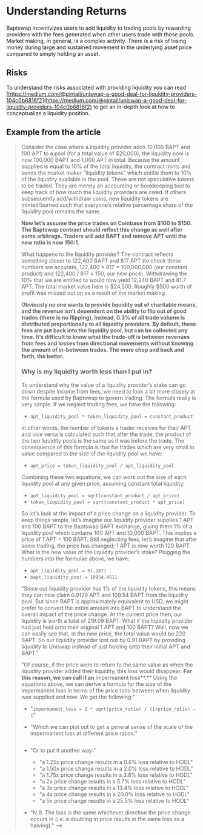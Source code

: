 # Understanding Returns

Baptswap incentivizes users to add liquidity to trading pools by rewarding providers with the fees generated when other users trade with those pools. Market making, in general, is a complex activity. There is a risk of losing money during large and sustained movement in the underlying asset price compared to simply holding an asset.

## Risks

To understand the risks associated with providing liquidity you can read [https://medium.com/@pintail/uniswap-a-good-deal-for-liquidity-providers-104c0b6816f2](https://medium.com/@pintail/uniswap-a-good-deal-for-liquidity-providers-104c0b6816f2) to get an in-depth look at how to conceptualize a liquidity position.

## Example from the article

> Consider the case where a liquidity provider adds 10,000 BAPT and 100 APT to a pool (for a total value of $20,000), the liquidity pool is now 100,000 BAPT and 1,000 APT in total. Because the amount supplied is equal to 10% of the total liquidity, the contract mints and sends the market maker “liquidity tokens” which entitle them to 10% of the liquidity available in the pool. These are not speculative tokens to be traded. They are merely an accounting or bookkeeping tool to keep track of how much the liquidity providers are owed. If others subsequently add/withdraw coins, new liquidity tokens are minted/burned such that everyone’s relative percentage share of the liquidity pool remains the same.
>
> **Now let’s assume the price trades on Coinbase from $100 to $150. The Baptswap contract should reflect this change as well after some arbitrage. Traders will add BAPT and remove APT until the new ratio is now 150:1.**
>
> What happens to the liquidity provider? The contract reflects something closer to 122,400 BAPT and 817 APT (to check these numbers are accurate, 122,400 \* 817 = 100,000,000 (our constant product) and 122,400 / 817 = 150, our new price). Withdrawing the 10% that we are entitled to would now yield 12,240 BAPT and 81.7 APT. The total market value here is $24,500. Roughly $500 worth of profit was missed out on as a result of the market making.
>
> **Obviously no one wants to provide liquidity out of charitable means, and the revenue isn’t dependent on the ability to flip out of good trades (there is no flipping). Instead, 0.3% of all trade volume is distributed proportionally to all liquidity providers. By default, these fees are put back into the liquidity pool, but can be collected any time. It’s difficult to know what the trade-off is between revenues from fees and losses from directional movements without knowing the amount of in-between trades. The more chop and back and forth, the better.**
>
> ### Why is my liquidity worth less than I put in?[​](https://docs.uniswap.org/contracts/v2/concepts/advanced-topics/understanding-returns#why-is-my-liquidity-worth-less-than-i-put-in) <a href="#why-is-my-liquidity-worth-less-than-i-put-in" id="why-is-my-liquidity-worth-less-than-i-put-in"></a>
>
> To understand why the value of a liquidity provider’s stake can go down despite income from fees, we need to look a bit more closely at the formula used by Baptswap to govern trading. The formula really is very simple. If we neglect trading fees, we have the following:
>
> * `apt_liquidity_pool * token_liquidity_pool = constant_product`
>
> In other words, the number of tokens a trader receives for their APT and vice versa is calculated such that after the trade, the product of the two liquidity pools is the same as it was before the trade. The consequence of this formula is that for trades which are very small in value compared to the size of the liquidity pool we have:
>
> * `apt_price = token_liquidity_pool / apt_liquidity_pool`
>
> Combining these two equations, we can work out the size of each liquidity pool at any given price, assuming constant total liquidity:
>
> * `apt_liquidity_pool = sqrt(constant_product / apt_price)`
> * `token_liquidity_pool = sqrt(constant_product * apt_price)`
>
> So let’s look at the impact of a price change on a liquidity provider. To keep things simple, let’s imagine our liquidity provider supplies 1 APT and 100 BAPT to the Baptswap BAPT exchange, giving them 1% of a liquidity pool which contains 100 APT and 10,000 BAPT. This implies a price of 1 APT = 100 BAPT. Still neglecting fees, let’s imagine that after some trading, the price has changed; 1 APT is now worth 120 BAPT. What is the new value of the liquidity provider’s stake? Plugging the numbers into the formulae above, we have:
>
> * `apt_liquidity_pool = 91.2871`
> * `bapt_liquidity_pool = 10954.4511`
>
> "Since our liquidity provider has 1% of the liquidity tokens, this means they can now claim 0.9129 APT and 109.54 BAPT from the liquidity pool. But since BAPT is approximately equivalent to USD, we might prefer to convert the entire amount into BAPT to understand the overall impact of the price change. At the current price then, our liquidity is worth a total of 219.09 BAPT. What if the liquidity provider had just held onto their original 1 APT and 100 BAPT? Well, now we can easily see that, at the new price, the total value would be 220 BAPT. So our liquidity provider lost out by 0.91 BAPT by providing liquidity to Uniswap instead of just holding onto their initial APT and BAPT."
>
> "Of course, if the price were to return to the same value as when the liquidity provider added their liquidity, this loss would disappear. **For this reason, we can call it an** impermanent loss**.** Using the equations above, we can derive a formula for the size of the impermanent loss in terms of the price ratio between when liquidity was supplied and now. We get the following:"
>
> * "`impermanent_loss = 2 * sqrt(price_ratio) / (1+price_ratio) — 1`"
> *   "Which we can plot out to get a general sense of the scale of the impermanent loss at different price ratios:"&#x20;
>
>     <figure><img src="https://firebasestorage.googleapis.com/v0/b/firescript-577a2.appspot.com/o/imgs%2Fapp%2Fdnazarov%2FOscQ_nmzbA.png?alt=media&#x26;token=4dff866e-a740-4121-9da4-9c9105baa404" alt=""><figcaption></figcaption></figure>
> * "Or to put it another way:"
>   * "a 1.25x price change results in a 0.6% loss relative to HODL"
>   * "a 1.50x price change results in a 2.0% loss relative to HODL"
>   * "a 1.75x price change results in a 3.8% loss relative to HODL"
>   * "a 2x price change results in a 5.7% loss relative to HODL"
>   * "a 3x price change results in a 13.4% loss relative to HODL"
>   * "a 4x price change results in a 20.0% loss relative to HODL"
>   * "a 5x price change results in a 25.5% loss relative to HODL"
> * "N.B. The loss is the same whichever direction the price change occurs in (i.e. a doubling in price results in the same loss as a halving)." -->
